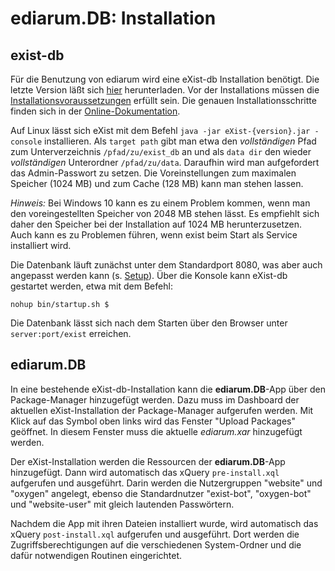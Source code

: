 ediarum.DB: Installation
========================

## exist-db

Für die Benutzung von ediarum wird eine eXist-db Installation benötigt. Die
letzte Version läßt sich [hier](https://github.com/eXist-db/exist) herunterladen. Vor der Installations müssen die [Installationsvoraussetzungen](https://exist-db.org/exist/apps/doc/quickstart.xml#system-requirements)
erfüllt sein. Die genauen Installationsschritte finden sich in der [Online-Dokumentation](https://exist-db.org/exist/apps/doc/quickstart.xml).

Auf Linux lässt sich eXist mit dem Befehl `java -jar eXist-{version}.jar -console` installieren. Als `target path` gibt man etwa den *vollständigen* Pfad zum Unterverzeichnis `/pfad/zu/exist_db` an und
als `data dir` den wieder *vollständigen* Unterordner `/pfad/zu/data`. Daraufhin wird man aufgefordert das Admin-Passwort zu setzen.
Die Voreinstellungen zum maximalen Speicher (1024 MB) und zum Cache (128 MB) kann man stehen lassen.

*Hinweis:* Bei Windows 10 kann es zu einem Problem kommen, wenn man den voreingestellten Speicher von 2048 MB stehen lässt. Es empfiehlt sich daher den Speicher bei der Installation auf 1024 MB herunterzusetzen. Auch kann es zu Problemen führen, wenn exist beim Start als Service installiert wird.

Die Datenbank läuft zunächst unter dem Standardport 8080, was aber auch angepasst werden kann (s. [Setup](#db-setup)).
Über die Konsole kann eXist-db gestartet werden, etwa mit dem Befehl:

    nohup bin/startup.sh $

Die Datenbank lässt sich nach dem Starten über den Browser unter
`server:port/exist` erreichen.

## ediarum.DB

In eine bestehende eXist-db-Installation kann die **ediarum.DB**-App über
den Package-Manager hinzugefügt werden. Dazu muss im Dashboard der aktuellen
eXist-Installation der Package-Manager aufgerufen werden. Mit Klick auf
das Symbol oben links wird das Fenster "Upload Packages" geöffnet. In
diesem Fenster muss die aktuelle *ediarum.xar* hinzugefügt werden.

Der eXist-Installation werden die Ressourcen der **ediarum.DB**-App hinzugefügt.
Dann wird automatisch das xQuery `pre-install.xql` aufgerufen und ausgeführt. Darin werden die Nutzergruppen "website" und
"oxygen" angelegt, ebenso die Standardnutzer "exist-bot", "oxygen-bot" und "website-user"
mit gleich lautenden Passwörtern.

Nachdem die App mit ihren Dateien installiert wurde, wird automatisch das xQuery
`post-install.xql` aufgerufen und ausgeführt.
Dort werden die Zugriffsberechtigungen auf die verschiedenen System-Ordner und
die dafür notwendigen Routinen eingerichtet.
